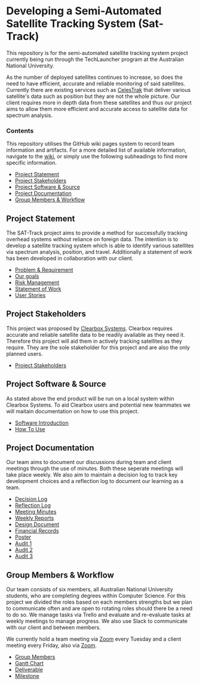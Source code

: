 # Developing a Semi-Automated Satellite Tracking System (Sat-Track)
This repository is for the semi-automated satellite tracking system project currently being run through the TechLauncher program at the Australian National University. 

As the number of deployed satellites continues to increase, so does the need to have efficient, accurate and reliable monitoring of said satellites. Currently there are existing services such as [CelesTrak](https://celestrak.com/NORAD/elements/) that deliver various satellite's data such as position but they are not the whole picture. Our client requires more in depth data from these satellites and thus our project aims to allow them more efficient and accurate access to satellite data for spectrum analysis.


### Contents
This repository utilises the GitHub wiki pages system to record team information and artifacts. For a more detailed list of available information, navigate to the [wiki](https://github.com/SAT-Techlauncher/SAT-Track/wiki), or simply use the following subheadings to find more specific information.
* [Project Statement](#1)
* [Project Stakeholders](#2)
* [Project Software & Source](#3)
* [Project Documentation](#4)
* [Group Members & Workflow](#5)

## Project Statement <a id="1"></a>
The SAT-Track project aims to provide a method for successfully tracking overhead systems without reliance on foreign data. The intention is to develop a satellite tracking system which is able to identify various satellites via spectrum analysis, position, and travel. Additionally a statement of work has been developed in collaboration with our client.

* [Problem & Requirement](https://github.com/SAT-Techlauncher/SAT-Track/wiki/Problem-&-Requirements)
* [Our goals](https://github.com/SAT-Techlauncher/SAT-Track/wiki/Our-goals)
* [Risk Management](https://github.com/SAT-Techlauncher/SAT-Track/wiki/Risk-Management)
* [Statement of Work](https://github.com/SAT-Techlauncher/SAT-Track/wiki/Statement-of-Work)
* [User Stories](https://github.com/SAT-Techlauncher/SAT-Track/wiki/User-Stories)

## Project Stakeholders <a id="2"></a>
This project was proposed by [Clearbox Systems](http://www.clearboxsystems.com.au/). Clearbox requires accurate and reliable satellite data to be readily available as they need it. Therefore this project will aid them in actively tracking satellites as they require. They are the sole stakeholder for this project and are also the only planned users. 
* [Project Stakeholders](https://github.com/SAT-Techlauncher/SAT-Track/wiki/Project-Stakeholders)

## Project Software & Source <a id="3"></a>
As stated above the end product will be run on a local system within Clearbox Systems. To aid Clearbox users and potential new teammates we will maitain documentation on how to use this project.
* [Software Introduction](https://github.com/SAT-Techlauncher/SAT-Track/wiki/Software-Introduction)
* [How To Use](https://github.com/SAT-Techlauncher/SAT-Track/wiki/How-To-Use)

## Project Documentation <a id="4"></a>
Our team aims to document our discussions during team and client meetings through the use of minutes. Both these seperate meetings will take place weekly. We also aim to maintain a decision log to track key development choices and a reflection log to document our learning as a team. 
* [Decision Log](https://github.com/SAT-Techlauncher/SAT-Track/wiki/Decision-Log)
* [Reflection Log](https://github.com/SAT-Techlauncher/SAT-Track/wiki/Reflection-Log)
* [Meeting Minutes](https://github.com/SAT-Techlauncher/SAT-Track/wiki/Meeting-Minutes)
* [Weekly Reports](https://github.com/SAT-Techlauncher/SAT-Track/wiki/Weekly-Reports)
* [Design Document](https://github.com/SAT-Techlauncher/SAT-Track/wiki/Design-Document)
* [Financial Records](https://github.com/SAT-Techlauncher/SAT-Track/wiki/Financial-Records)
* [Poster](https://drive.google.com/open?id=1BRjw5VS8lRQ-rbkMAlT4aFJetap6jcgS)
* [Audit 1](https://github.com/SAT-Techlauncher/SAT-Track/wiki/Audit-1)
* [Audit 2](https://github.com/SAT-Techlauncher/SAT-Track/wiki/Audit-2)
* [Audit 3](https://github.com/SAT-Techlauncher/SAT-Track/wiki/Audit-3)


## Group Members & Workflow <a id="5"></a>
Our team consists of six members, all Australian National University students, who are completing degrees within Computer Science. For this project we divided the roles based on each members strengths but we plan to communicate often and are open to rotating roles should there be a need to do so. We manage tasks via Trello and evaluate and re-evaluate tasks at weekly meetings to manage progress. We also use Slack to communicate with our client and between members.

We currently hold a team meeting via [Zoom](https://zoom.us/) every Tuesday and a client meeting every Friday, also via [Zoom](https://zoom.us/).
* [Group Members](https://github.com/SAT-Techlauncher/SAT-Track/wiki/Group-members)
* [Gantt Chart](https://github.com/SAT-Techlauncher/SAT-Track/blob/master/Sat_Track%20Gantt%20Chart%2016_5_2020.xlsx)
* [Deliverable](https://github.com/SAT-Techlauncher/SAT-Track/blob/master/Deliverables.docx)
* [Milestone](https://github.com/SAT-Techlauncher/SAT-Track/blob/master/Milestone.docx)
